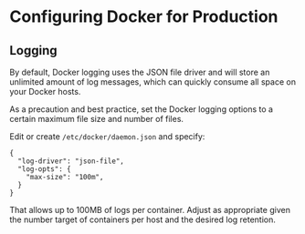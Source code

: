 Configuring Docker for Production
===

## Logging

By default, Docker logging uses the JSON file driver and will store an unlimited amount of log messages, which can quickly consume all space on your Docker hosts.

As a precaution and best practice, set the Docker logging options to a certain maximum file size and number of files.

Edit or create `/etc/docker/daemon.json` and specify:

```
{
  "log-driver": "json-file",
  "log-opts": {
    "max-size": "100m",
  }
}
```

That allows up to 100MB of logs per container. Adjust as appropriate given the number target of containers per host and the desired log retention.
